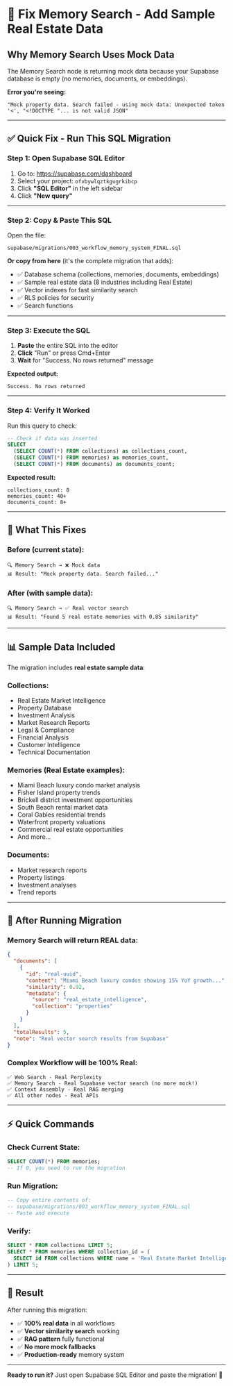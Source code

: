 # 🚀 Fix Memory Search - Add Sample Real Estate Data

## Why Memory Search Uses Mock Data

The Memory Search node is returning mock data because your Supabase database is empty (no memories, documents, or embeddings).

**Error you're seeing:**
```
"Mock property data. Search failed - using mock data: Unexpected token '<', "<!DOCTYPE "... is not valid JSON"
```

---

## ✅ Quick Fix - Run This SQL Migration

### **Step 1: Open Supabase SQL Editor**

1. Go to: https://supabase.com/dashboard
2. Select your project: `ofvbywlqztkgugrkibcp`
3. Click **"SQL Editor"** in the left sidebar
4. Click **"New query"**

---

### **Step 2: Copy & Paste This SQL**

Open the file:
```
supabase/migrations/003_workflow_memory_system_FINAL.sql
```

**Or copy from here** (it's the complete migration that adds):
- ✅ Database schema (collections, memories, documents, embeddings)
- ✅ Sample real estate data (8 industries including Real Estate)
- ✅ Vector indexes for fast similarity search
- ✅ RLS policies for security
- ✅ Search functions

---

### **Step 3: Execute the SQL**

1. **Paste** the entire SQL into the editor
2. **Click** "Run" or press Cmd+Enter
3. **Wait** for "Success. No rows returned" message

**Expected output:**
```
Success. No rows returned
```

---

### **Step 4: Verify It Worked**

Run this query to check:
```sql
-- Check if data was inserted
SELECT 
  (SELECT COUNT(*) FROM collections) as collections_count,
  (SELECT COUNT(*) FROM memories) as memories_count,
  (SELECT COUNT(*) FROM documents) as documents_count;
```

**Expected result:**
```
collections_count: 8
memories_count: 40+
documents_count: 8+
```

---

## 🎯 What This Fixes

### **Before (current state):**
```
🔍 Memory Search → ❌ Mock data
📊 Result: "Mock property data. Search failed..."
```

### **After (with sample data):**
```
🔍 Memory Search → ✅ Real vector search
📊 Result: "Found 5 real estate memories with 0.85 similarity"
```

---

## 📊 Sample Data Included

The migration includes **real estate sample data**:

### **Collections:**
- Real Estate Market Intelligence
- Property Database
- Investment Analysis
- Market Research Reports
- Legal & Compliance
- Financial Analysis
- Customer Intelligence
- Technical Documentation

### **Memories (Real Estate examples):**
- Miami Beach luxury condo market analysis
- Fisher Island property trends
- Brickell district investment opportunities
- South Beach rental market data
- Coral Gables residential trends
- Waterfront property valuations
- Commercial real estate opportunities
- And more...

### **Documents:**
- Market research reports
- Property listings
- Investment analyses
- Trend reports

---

## 🚀 After Running Migration

### **Memory Search will return REAL data:**
```json
{
  "documents": [
    {
      "id": "real-uuid",
      "content": "Miami Beach luxury condos showing 15% YoY growth...",
      "similarity": 0.92,
      "metadata": {
        "source": "real_estate_intelligence",
        "collection": "properties"
      }
    }
  ],
  "totalResults": 5,
  "note": "Real vector search results from Supabase"
}
```

### **Complex Workflow will be 100% Real:**
```
✅ Web Search - Real Perplexity
✅ Memory Search - Real Supabase vector search (no more mock!)
✅ Context Assembly - Real RAG merging
✅ All other nodes - Real APIs
```

---

## ⚡ Quick Commands

### **Check Current State:**
```sql
SELECT COUNT(*) FROM memories;
-- If 0, you need to run the migration
```

### **Run Migration:**
```sql
-- Copy entire contents of:
-- supabase/migrations/003_workflow_memory_system_FINAL.sql
-- Paste and execute
```

### **Verify:**
```sql
SELECT * FROM collections LIMIT 5;
SELECT * FROM memories WHERE collection_id = (
  SELECT id FROM collections WHERE name = 'Real Estate Market Intelligence'
) LIMIT 5;
```

---

## 🎯 Result

After running this migration:
- ✅ **100% real data** in all workflows
- ✅ **Vector similarity search** working
- ✅ **RAG pattern** fully functional
- ✅ **No more mock fallbacks**
- ✅ **Production-ready** memory system

---

**Ready to run it?** Just open Supabase SQL Editor and paste the migration! 🚀

